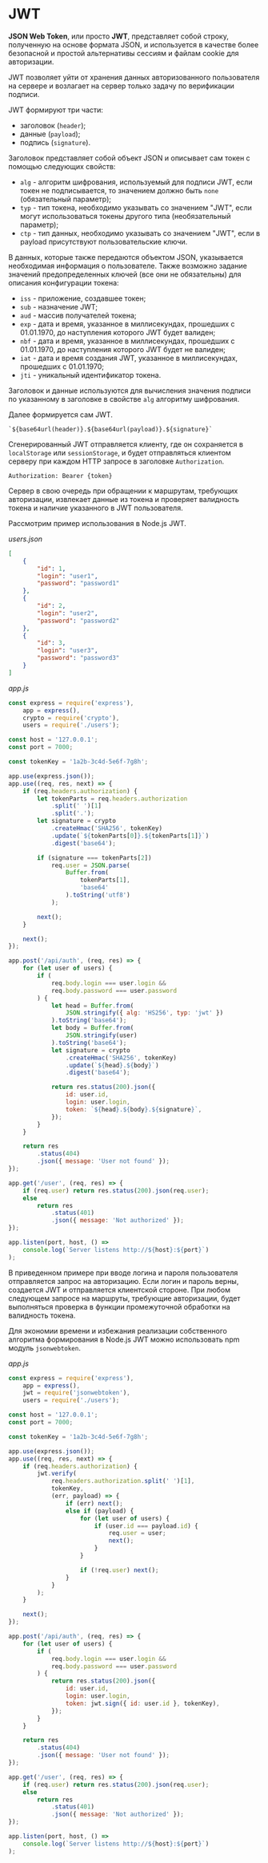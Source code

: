 # JWT

**JSON Web Token**, или просто **JWT**, представляет собой строку, полученную на основе формата JSON, и используется в качестве более безопасной и простой альтернативы сессиям и файлам cookie для авторизации.

JWT позволяет уйти от хранения данных авторизованного пользователя на сервере и возлагает на сервер только задачу по верификации подписи.

JWT формируют три части:

-   заголовок (`header`);
-   данные (`payload`);
-   подпись (`signature`).

Заголовок представляет собой объект JSON и описывает сам токен с помощью следующих свойств:

-   `alg` - алгоритм шифрования, используемый для подписи JWT, если токен не подписывается, то значением должно быть `none` (обязательный параметр);
-   `typ` - тип токена, необходимо указывать со значением "JWT", если могут использоваться токены другого типа (необязательный параметр);
-   `ctp` - тип данных, необходимо указывать со значением "JWT", если в payload присутствуют пользовательские ключи.

В данных, которые также передаются объектом JSON, указывается необходимая информация о пользователе. Также возможно задание значений предопределенных ключей (все они не обязательны) для описания конфигурации токена:

-   `iss` - приложение, создавшее токен;
-   `sub` - назначение JWT;
-   `aud` - массив получателей токена;
-   `exp` - дата и время, указанное в миллисекундах, прошедших с 01.01.1970, до наступления которого JWT будет валиден;
-   `nbf` - дата и время, указанное в миллисекундах, прошедших с 01.01.1970, до наступления которого JWT будет не валиден;
-   `iat` - дата и время создания JWT, указанное в миллисекундах, прошедших с 01.01.1970;
-   `jti` - уникальный идентификатор токена.

Заголовок и данные используются для вычисления значения подписи по указанному в заголовке в свойстве `alg` алгоритму шифрования.

Далее формируется сам JWT.

```
`${base64url(header)}.${base64url(payload)}.${signature}`
```

Сгенерированный JWT отправляется клиенту, где он сохраняется в `localStorage` или `sessionStorage`, и будет отправляться клиентом серверу при каждом HTTP запросе в заголовке `Authorization`.

```
Authorization: Bearer {token}
```

Сервер в свою очередь при обращении к маршрутам, требующих авторизации, извлекает данные из токена и проверяет валидность токена и наличие указанного в JWT пользователя.

Рассмотрим пример использования в Node.js JWT.

_users.json_

```json
[
    {
        "id": 1,
        "login": "user1",
        "password": "password1"
    },
    {
        "id": 2,
        "login": "user2",
        "password": "password2"
    },
    {
        "id": 3,
        "login": "user3",
        "password": "password3"
    }
]
```

_app.js_

```js
const express = require('express'),
    app = express(),
    crypto = require('crypto'),
    users = require('./users');

const host = '127.0.0.1';
const port = 7000;

const tokenKey = '1a2b-3c4d-5e6f-7g8h';

app.use(express.json());
app.use((req, res, next) => {
    if (req.headers.authorization) {
        let tokenParts = req.headers.authorization
            .split(' ')[1]
            .split('.');
        let signature = crypto
            .createHmac('SHA256', tokenKey)
            .update(`${tokenParts[0]}.${tokenParts[1]}`)
            .digest('base64');

        if (signature === tokenParts[2])
            req.user = JSON.parse(
                Buffer.from(
                    tokenParts[1],
                    'base64'
                ).toString('utf8')
            );

        next();
    }

    next();
});

app.post('/api/auth', (req, res) => {
    for (let user of users) {
        if (
            req.body.login === user.login &&
            req.body.password === user.password
        ) {
            let head = Buffer.from(
                JSON.stringify({ alg: 'HS256', typ: 'jwt' })
            ).toString('base64');
            let body = Buffer.from(
                JSON.stringify(user)
            ).toString('base64');
            let signature = crypto
                .createHmac('SHA256', tokenKey)
                .update(`${head}.${body}`)
                .digest('base64');

            return res.status(200).json({
                id: user.id,
                login: user.login,
                token: `${head}.${body}.${signature}`,
            });
        }
    }

    return res
        .status(404)
        .json({ message: 'User not found' });
});

app.get('/user', (req, res) => {
    if (req.user) return res.status(200).json(req.user);
    else
        return res
            .status(401)
            .json({ message: 'Not authorized' });
});

app.listen(port, host, () =>
    console.log(`Server listens http://${host}:${port}`)
);
```

В приведенном примере при вводе логина и пароля пользователя отправляется запрос на авторизацию. Если логин и пароль верны, создается JWT и отправляется клиентской стороне. При любом следующем запросе на маршруты, требующие авторизации, будет выполняться проверка в функции промежуточной обработки на валидность токена.

Для экономии времени и избежания реализации собственного алгоритма формирования в Node.js JWT можно использовать npm модуль `jsonwebtoken`.

_app.js_

```js
const express = require('express'),
    app = express(),
    jwt = require('jsonwebtoken'),
    users = require('./users');

const host = '127.0.0.1';
const port = 7000;

const tokenKey = '1a2b-3c4d-5e6f-7g8h';

app.use(express.json());
app.use((req, res, next) => {
    if (req.headers.authorization) {
        jwt.verify(
            req.headers.authorization.split(' ')[1],
            tokenKey,
            (err, payload) => {
                if (err) next();
                else if (payload) {
                    for (let user of users) {
                        if (user.id === payload.id) {
                            req.user = user;
                            next();
                        }
                    }

                    if (!req.user) next();
                }
            }
        );
    }

    next();
});

app.post('/api/auth', (req, res) => {
    for (let user of users) {
        if (
            req.body.login === user.login &&
            req.body.password === user.password
        ) {
            return res.status(200).json({
                id: user.id,
                login: user.login,
                token: jwt.sign({ id: user.id }, tokenKey),
            });
        }
    }

    return res
        .status(404)
        .json({ message: 'User not found' });
});

app.get('/user', (req, res) => {
    if (req.user) return res.status(200).json(req.user);
    else
        return res
            .status(401)
            .json({ message: 'Not authorized' });
});

app.listen(port, host, () =>
    console.log(`Server listens http://${host}:${port}`)
);
```
